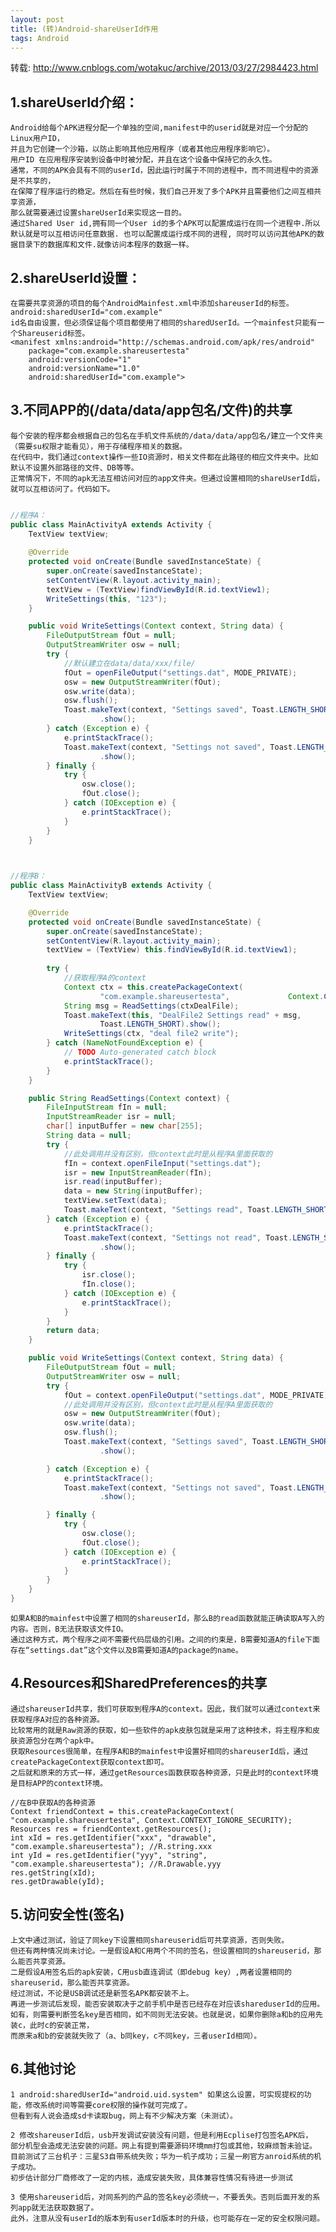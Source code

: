 ```yaml
---
layout: post
title: (转)Android-shareUserId作用
tags: Android
---
```

转载: http://www.cnblogs.com/wotakuc/archive/2013/03/27/2984423.html

## 1.shareUserId介绍：	
	Android给每个APK进程分配一个单独的空间,manifest中的userid就是对应一个分配的Linux用户ID，
	并且为它创建一个沙箱，以防止影响其他应用程序（或者其他应用程序影响它）。
	用户ID 在应用程序安装到设备中时被分配，并且在这个设备中保持它的永久性。
	通常，不同的APK会具有不同的userId，因此运行时属于不同的进程中，而不同进程中的资源是不共享的，
	在保障了程序运行的稳定。然后在有些时候，我们自己开发了多个APK并且需要他们之间互相共享资源，
	那么就需要通过设置shareUserId来实现这一目的。
	通过Shared User id,拥有同一个User id的多个APK可以配置成运行在同一个进程中.所以默认就是可以互相访问任意数据. 也可以配置成运行成不同的进程, 同时可以访问其他APK的数据目录下的数据库和文件.就像访问本程序的数据一样。
	
## 2.shareUserId设置：
	在需要共享资源的项目的每个AndroidMainfest.xml中添加shareuserId的标签。
	android:sharedUserId="com.example"
	id名自由设置，但必须保证每个项目都使用了相同的sharedUserId。一个mainfest只能有一个Shareuserid标签。
	<manifest xmlns:android="http://schemas.android.com/apk/res/android"
		package="com.example.shareusertesta"
		android:versionCode="1"
		android:versionName="1.0" 
		android:sharedUserId="com.example">
 
## 3.不同APP的(/data/data/app包名/文件)的共享
	每个安装的程序都会根据自己的包名在手机文件系统的/data/data/app包名/建立一个文件夹（需要su权限才能看见），用于存储程序相关的数据。
	在代码中，我们通过context操作一些IO资源时，相关文件都在此路径的相应文件夹中。比如默认不设置外部路径的文件、DB等等。
	正常情况下，不同的apk无法互相访问对应的app文件夹。但通过设置相同的shareUserId后，就可以互相访问了。代码如下。
	
```java

//程序A：
public class MainActivityA extends Activity {
    TextView textView;
    
    @Override
    protected void onCreate(Bundle savedInstanceState) {
        super.onCreate(savedInstanceState);
        setContentView(R.layout.activity_main);
        textView = (TextView)findViewById(R.id.textView1);
        WriteSettings(this, "123");
    }

    public void WriteSettings(Context context, String data) {
        FileOutputStream fOut = null;
        OutputStreamWriter osw = null;
        try {
            //默认建立在data/data/xxx/file/ 
            fOut = openFileOutput("settings.dat", MODE_PRIVATE);            
            osw = new OutputStreamWriter(fOut);
            osw.write(data);
            osw.flush();
            Toast.makeText(context, "Settings saved", Toast.LENGTH_SHORT)
                    .show();
        } catch (Exception e) {
            e.printStackTrace();
            Toast.makeText(context, "Settings not saved", Toast.LENGTH_SHORT)
                    .show();
        } finally {
            try {
                osw.close();
                fOut.close();
            } catch (IOException e) {
                e.printStackTrace();
            }
        }
    }
	
```
	
```java

//程序B：
public class MainActivityB extends Activity {
    TextView textView;

    @Override
    protected void onCreate(Bundle savedInstanceState) {
        super.onCreate(savedInstanceState);
        setContentView(R.layout.activity_main);
        textView = (TextView) this.findViewById(R.id.textView1);
        
        try {
            //获取程序A的context
            Context ctx = this.createPackageContext(
                    "com.example.shareusertesta",             Context.CONTEXT_IGNORE_SECURITY);
            String msg = ReadSettings(ctxDealFile);
            Toast.makeText(this, "DealFile2 Settings read" + msg,
                    Toast.LENGTH_SHORT).show();
            WriteSettings(ctx, "deal file2 write");
        } catch (NameNotFoundException e) {
            // TODO Auto-generated catch block
            e.printStackTrace();
        }
    }

    public String ReadSettings(Context context) {
        FileInputStream fIn = null;
        InputStreamReader isr = null;
        char[] inputBuffer = new char[255];
        String data = null;
        try {
            //此处调用并没有区别，但context此时是从程序A里面获取的
            fIn = context.openFileInput("settings.dat");
            isr = new InputStreamReader(fIn);
            isr.read(inputBuffer);
            data = new String(inputBuffer);
            textView.setText(data);
            Toast.makeText(context, "Settings read", Toast.LENGTH_SHORT).show();
        } catch (Exception e) {
            e.printStackTrace();
            Toast.makeText(context, "Settings not read", Toast.LENGTH_SHORT)
                    .show();
        } finally {
            try {
                isr.close();
                fIn.close();
            } catch (IOException e) {
                e.printStackTrace();
            }
        }
        return data;
    }

    public void WriteSettings(Context context, String data) {
        FileOutputStream fOut = null;
        OutputStreamWriter osw = null;
        try {
            fOut = context.openFileOutput("settings.dat", MODE_PRIVATE);
            //此处调用并没有区别，但context此时是从程序A里面获取的
            osw = new OutputStreamWriter(fOut);
            osw.write(data);
            osw.flush();
            Toast.makeText(context, "Settings saved", Toast.LENGTH_SHORT)
                    .show();

        } catch (Exception e) {
            e.printStackTrace();
            Toast.makeText(context, "Settings not saved", Toast.LENGTH_SHORT)
                    .show();

        } finally {
            try {
                osw.close();
                fOut.close();
            } catch (IOException e) {
                e.printStackTrace();
            }
        }
    }
}

``` 
	如果A和B的mainfest中设置了相同的shareuserId，那么B的read函数就能正确读取A写入的内容。否则，B无法获取该文件IO。
	通过这种方式，两个程序之间不需要代码层级的引用。之间的约束是，B需要知道A的file下面存在“settings.dat”这个文件以及B需要知道A的package的name。
 

## 4.Resources和SharedPreferences的共享
	通过shareuserId共享，我们可获取到程序A的context。因此，我们就可以通过context来获取程序A对应的各种资源。
	比较常用的就是Raw资源的获取，如一些软件的apk皮肤包就是采用了这种技术，将主程序和皮肤资源包分在两个apk中。
	获取Resources很简单，在程序A和B的mainfest中设置好相同的shareuserId后，通过createPackageContext获取context即可。
	之后就和原来的方式一样，通过getResources函数获取各种资源，只是此时的context环境是目标APP的context环境。

	//在B中获取A的各种资源
	Context friendContext = this.createPackageContext( "com.example.shareusertesta", Context.CONTEXT_IGNORE_SECURITY);
	Resources res = friendContext.getResources();
	int xId = res.getIdentifier("xxx", "drawable", "com.example.shareusertesta"); //R.string.xxx 
	int yId = res.getIdentifier("yyy", "string", "com.example.shareusertesta"); //R.Drawable.yyy
	res.getString(xId);
	res.getDrawable(yId);
 

## 5.访问安全性(签名)
	上文中通过测试，验证了同key下设置相同shareuserid后可共享资源，否则失败。
	但还有两种情况尚未讨论。一是假设A和C用两个不同的签名，但设置相同的shareuserid，那么能否共享资源。
	二是假设A用签名后的apk安装，C用usb直连调试（即debug key）,两者设置相同的shareuserid，那么能否共享资源。
	经过测试，不论是USB调试还是新签名APK都安装不上。
	再进一步测试后发现，能否安装取决于之前手机中是否已经存在对应该shareduserId的应用。
	如有，则需要判断签名key是否相同，如不同则无法安装。也就是说，如果你删除a和b的应用先装c，此时c的安装正常，
	而原来a和b的安装就失败了（a、b同key，c不同key，三者userId相同）。
 
## 6.其他讨论
	1 android:sharedUserId="android.uid.system" 如果这么设置，可实现提权的功能，修改系统时间等需要core权限的操作就可完成了。
	但看到有人说会造成sd卡读取bug，网上有不少解决方案（未测试）。

	2 修改shareuserId后，usb开发调试安装没有问题，但是利用Ecplise打包签名APK后，
	部分机型会造成无法安装的问题。网上有提到需要源码环境mm打包或其他，较麻烦暂未验证。
	目前测试了三台机子：三星S3自带系统失败；华为一机子成功；三星一刷官方anroid系统的机子成功。
	初步估计部分厂商修改了一定的内核，造成安装失败，具体兼容性情况有待进一步测试

	3 使用shareuserid后，对同系列的产品的签名key必须统一，不要丢失。否则后面开发的系列app就无法获取数据了。
	此外，注意从没有userId的版本到有userId版本时的升级，也可能存在一定的安全权限问题。